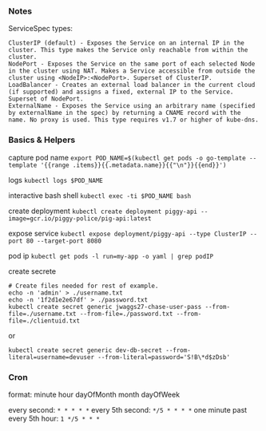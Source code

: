 ### Notes

ServiceSpec types:

    ClusterIP (default) - Exposes the Service on an internal IP in the cluster. This type makes the Service only reachable from within the cluster.
    NodePort - Exposes the Service on the same port of each selected Node in the cluster using NAT. Makes a Service accessible from outside the cluster using <NodeIP>:<NodePort>. Superset of ClusterIP.
    LoadBalancer - Creates an external load balancer in the current cloud (if supported) and assigns a fixed, external IP to the Service. Superset of NodePort.
    ExternalName - Exposes the Service using an arbitrary name (specified by externalName in the spec) by returning a CNAME record with the name. No proxy is used. This type requires v1.7 or higher of kube-dns.
    
### Basics & Helpers

capture pod name `export POD_NAME=$(kubectl get pods -o go-template --template '{{range .items}}{{.metadata.name}}{{"\n"}}{{end}}')`

logs `kubectl logs $POD_NAME`

interactive bash shell `kubectl exec -ti $POD_NAME bash`

create deployment `kubectl create deployment piggy-api --image=gcr.io/piggy-police/pig-api:latest`
   
expose service `kubectl expose deployment/piggy-api --type ClusterIP --port 80 --target-port 8080`

pod ip `kubectl get pods -l run=my-app -o yaml | grep podIP`

create secrete 
```
# Create files needed for rest of example.
echo -n 'admin' > ./username.txt
echo -n '1f2d1e2e67df' > ./password.txt
kubectl create secret generic jwaggs27-chase-user-pass --from-file=./username.txt --from-file=./password.txt --from-file=./clientuid.txt
```

or

`kubectl create secret generic dev-db-secret --from-literal=username=devuser --from-literal=password='S!B\*d$zDsb'`

### Cron
format: minute hour dayOfMonth month dayOfWeek

every second: `* * * * *`
every 5th second: `*/5 * * * *`
one minute past every 5th hour: `1 */5 * * *`